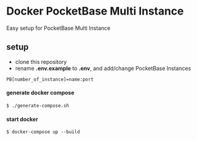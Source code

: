 
# Docker PocketBase Multi Instance

Easy setup for PocketBase Multi Instance

## setup
- clone this repository
- rename **.env.example** to **.env**, and add/change PocketBase Instances
```
PB[number_of_instance]=name:port
```
#### generate docker compose
```
$ ./generate-compose.sh
```
#### start docker
```
$ docker-compose up --build
```